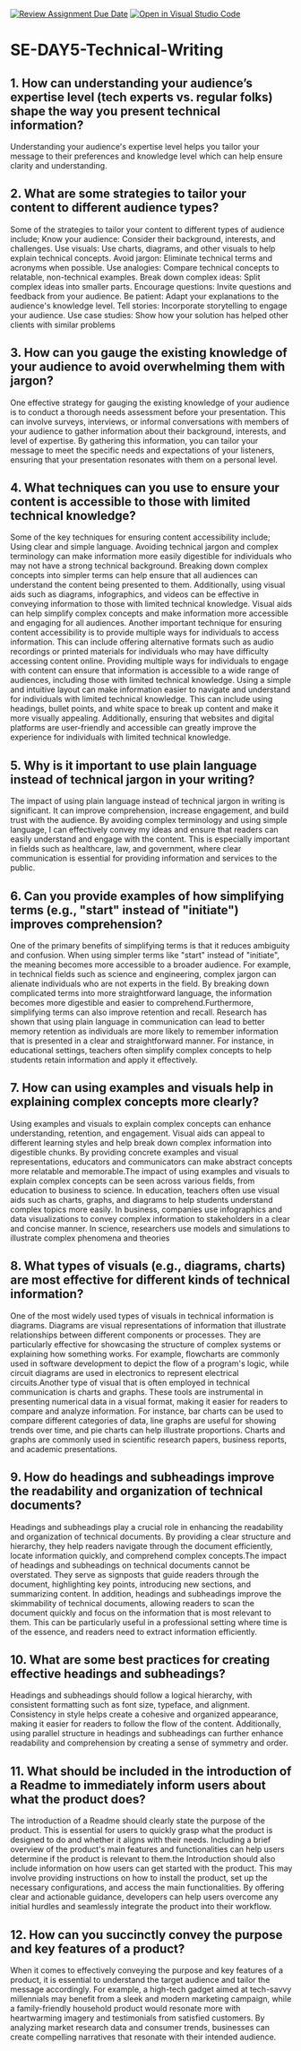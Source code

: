 [![Review Assignment Due Date](https://classroom.github.com/assets/deadline-readme-button-22041afd0340ce965d47ae6ef1cefeee28c7c493a6346c4f15d667ab976d596c.svg)](https://classroom.github.com/a/zsAR-pyY)
[![Open in Visual Studio Code](https://classroom.github.com/assets/open-in-vscode-2e0aaae1b6195c2367325f4f02e2d04e9abb55f0b24a779b69b11b9e10269abc.svg)](https://classroom.github.com/online_ide?assignment_repo_id=18592767&assignment_repo_type=AssignmentRepo)
# SE-DAY5-Technical-Writing
## 1. How can understanding your audience’s expertise level (tech experts vs. regular folks) shape the way you present technical information?
Understanding your audience's expertise level helps you tailor your message to their preferences and knowledge level which can help ensure clarity and understanding.

## 2. What are some strategies to tailor your content to different audience types?
Some of the strategies to tailor your content to different types of audience include;
Know your audience: Consider their background, interests, and challenges. 
Use visuals: Use charts, diagrams, and other visuals to help explain technical concepts. 
Avoid jargon: Eliminate technical terms and acronyms when possible. 
Use analogies: Compare technical concepts to relatable, non-technical examples. 
Break down complex ideas: Split complex ideas into smaller parts. 
Encourage questions: Invite questions and feedback from your audience. 
Be patient: Adapt your explanations to the audience's knowledge level. 
Tell stories: Incorporate storytelling to engage your audience. 
Use case studies: Show how your solution has helped other clients with similar problems

## 3. How can you gauge the existing knowledge of your audience to avoid overwhelming them with jargon?
One effective strategy for gauging the existing knowledge of your audience is to conduct a thorough needs assessment before your presentation. This can involve surveys, interviews, or informal conversations with members of your audience to gather information about their background, interests, and level of expertise. By gathering this information, you can tailor your message to meet the specific needs and expectations of your listeners, ensuring that your presentation resonates with them on a personal level.

## 4. What techniques can you use to ensure your content is accessible to those with limited technical knowledge?
Some of the key techniques for ensuring content accessibility include;
Using clear and simple language. 
Avoiding technical jargon and complex terminology can make information more easily digestible for individuals who may not have a strong technical background. 
Breaking down complex concepts into simpler terms can help ensure that all audiences can understand the content being presented to them. Additionally, using visual aids such as diagrams, infographics, and videos can be effective in conveying information to those with limited technical knowledge. 
Visual aids can help simplify complex concepts and make information more accessible and engaging for all audiences. Another important technique for ensuring content accessibility is to provide multiple ways for individuals to access information. This can include offering alternative formats such as audio recordings or printed materials for individuals who may have difficulty accessing content online. Providing multiple ways for individuals to engage with content can ensure that information is accessible to a wide range of audiences, including those with limited technical knowledge. 
Using a simple and intuitive layout can make information easier to navigate and understand for individuals with limited technical knowledge. This can include using headings, bullet points, and white space to break up content and make it more visually appealing. Additionally, ensuring that websites and digital platforms are user-friendly and accessible can greatly improve the experience for individuals with limited technical knowledge.

## 5. Why is it important to use plain language instead of technical jargon in your writing?
The impact of using plain language instead of technical jargon in writing is significant. It can improve comprehension, increase engagement, and build trust with the audience. By avoiding complex terminology and using simple language, I can effectively convey my ideas and ensure that readers can easily understand and engage with the content. This is especially important in fields such as healthcare, law, and government, where clear communication is essential for providing information and services to the public.

## 6. Can you provide examples of how simplifying terms (e.g., "start" instead of "initiate") improves comprehension?
One of the primary benefits of simplifying terms is that it reduces ambiguity and confusion. When using simpler terms like "start" instead of "initiate", the meaning becomes more accessible to a broader audience. For example, in technical fields such as science and engineering, complex jargon can alienate individuals who are not experts in the field. By breaking down complicated terms into more straightforward language, the information becomes more digestible and easier to comprehend.Furthermore, simplifying terms can also improve retention and recall. Research has shown that using plain language in communication can lead to better memory retention as individuals are more likely to remember information that is presented in a clear and straightforward manner. For instance, in educational settings, teachers often simplify complex concepts to help students retain information and apply it effectively.

## 7. How can using examples and visuals help in explaining complex concepts more clearly?
 Using examples and visuals to explain complex concepts can enhance understanding, retention, and engagement. Visual aids can appeal to different learning styles and help break down complex information into digestible chunks. By providing concrete examples and visual representations, educators and communicators can make abstract concepts more relatable and memorable.The impact of using examples and visuals to explain complex concepts can be seen across various fields, from education to business to science. In education, teachers often use visual aids such as charts, graphs, and diagrams to help students understand complex topics more easily. In business, companies use infographics and data visualizations to convey complex information to stakeholders in a clear and concise manner. In science, researchers use models and simulations to illustrate complex phenomena and theories

## 8. What types of visuals (e.g., diagrams, charts) are most effective for different kinds of technical information?
One of the most widely used types of visuals in technical information is diagrams. Diagrams are visual representations of information that illustrate relationships between different components or processes. They are particularly effective for showcasing the structure of complex systems or explaining how something works. For example, flowcharts are commonly used in software development to depict the flow of a program's logic, while circuit diagrams are used in electronics to represent electrical circuits.Another type of visual that is often employed in technical communication is charts and graphs. These tools are instrumental in presenting numerical data in a visual format, making it easier for readers to compare and analyze information. For instance, bar charts can be used to compare different categories of data, line graphs are useful for showing trends over time, and pie charts can help illustrate proportions. Charts and graphs are commonly used in scientific research papers, business reports, and academic presentations.

## 9. How do headings and subheadings improve the readability and organization of technical documents?
Headings and subheadings play a crucial role in enhancing the readability and organization of technical documents. By providing a clear structure and hierarchy, they help readers navigate through the document efficiently, locate information quickly, and comprehend complex concepts.The impact of headings and subheadings on technical documents cannot be overstated. They serve as signposts that guide readers through the document, highlighting key points, introducing new sections, and summarizing content. In addition, headings and subheadings improve the skimmability of technical documents, allowing readers to scan the document quickly and focus on the information that is most relevant to them. This can be particularly useful in a professional setting where time is of the essence, and readers need to extract information efficiently.

## 10. What are some best practices for creating effective headings and subheadings?
Headings and subheadings should follow a logical hierarchy, with consistent formatting such as font size, typeface, and alignment. Consistency in style helps create a cohesive and organized appearance, making it easier for readers to follow the flow of the content. Additionally, using parallel structure in headings and subheadings can further enhance readability and comprehension by creating a sense of symmetry and order.

## 11. What should be included in the introduction of a Readme to immediately inform users about what the product does?
The introduction of a Readme should clearly state the purpose of the product. This is essential for users to quickly grasp what the product is designed to do and whether it aligns with their needs. Including a brief overview of the product's main features and functionalities can help users determine if the product is relevant to them.the Introduction should also include information on how users can get started with the product. This may involve providing instructions on how to install the product, set up the necessary configurations, and access the main functionalities. By offering clear and actionable guidance, developers can help users overcome any initial hurdles and seamlessly integrate the product into their workflow.

## 12. How can you succinctly convey the purpose and key features of a product?
When it comes to effectively conveying the purpose and key features of a product, it is essential to understand the target audience and tailor the message accordingly. For example, a high-tech gadget aimed at tech-savvy millennials may benefit from a sleek and modern marketing campaign, while a family-friendly household product would resonate more with heartwarming imagery and testimonials from satisfied customers. By analyzing market research data and consumer trends, businesses can create compelling narratives that resonate with their intended audience.